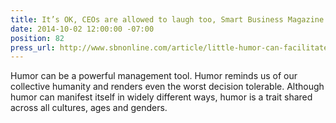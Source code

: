 ```yaml
---
title: It’s OK, CEOs are allowed to laugh too, Smart Business Magazine
date: 2014-10-02 12:00:00 -07:00
position: 82
press_url: http://www.sbnonline.com/article/little-humor-can-facilitate-lot-creativity-business/
---
```


Humor can be a powerful management tool. Humor reminds us of our collective humanity and renders even the worst decision tolerable. Although humor can manifest itself in widely different ways, humor is a trait shared across all cultures, ages and genders.

